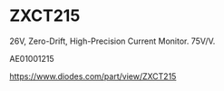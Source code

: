 # ZXCT215
26V, Zero-Drift, High-Precision Current Monitor. 75V/V. 

AE01001215

https://www.diodes.com/part/view/ZXCT215
